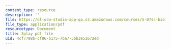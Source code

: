 ```yaml
---
content_type: resource
description: ''
file: https://ol-ocw-studio-app-qa.s3.amazonaws.com/courses/5-07sc-biological-chemistry-i-fall-2013/4cf7798bcf86b1757ba75bb3e51672ed_61ZVXmh6ae0.pdf
file_type: application/pdf
resourcetype: Document
title: 3play pdf file
uid: 4cf7798b-cf86-b175-7ba7-5bb3e51672ed
---
```

